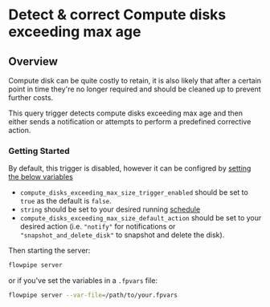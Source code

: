 # Detect & correct Compute disks exceeding max age

## Overview

Compute disk can be quite costly to retain, it is also likely that after a certain point in time they're no longer required and should be cleaned up to prevent further costs.

This query trigger detects compute disks exceeding max age and then either sends a notification or attempts to perform a predefined corrective action.

### Getting Started

By default, this trigger is disabled, however it can be configred by [setting the below variables](https://flowpipe.io/docs/build/mod-variables#passing-input-variables)
- `compute_disks_exceeding_max_size_trigger_enabled` should be set to `true` as the default is `false`.
- `string` should be set to your desired running [schedule](https://flowpipe.io/docs/flowpipe-hcl/trigger/schedule#more-examples)
- `compute_disks_exceeding_max_size_default_action` should be set to your desired action (i.e. `"notify"` for notifications or `"snapshot_and_delete_disk"` to snapshot and delete the disk).

Then starting the server:
```sh
flowpipe server
```

or if you've set the variables in a `.fpvars` file:
```sh
flowpipe server --var-file=/path/to/your.fpvars
```